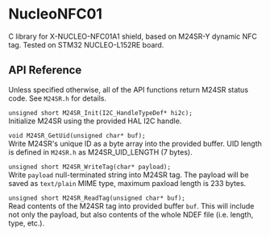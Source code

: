 # NucleoNFC01
C library for X-NUCLEO-NFC01A1 shield, based on M24SR-Y dynamic NFC tag. Tested on STM32 NUCLEO-L152RE board.

## API Reference
Unless specified otherwise, all of the API functions return M24SR status code. See `M24SR.h` for details.

`unsigned short M24SR_Init(I2C_HandleTypeDef* hi2c);`  
Initialize M24SR using the provided HAL I2C handle.

`void M24SR_GetUid(unsigned char* buf);`  
Write M24SR's unique ID as a byte array into the provided buffer. UID length is defined in `M24SR.h` as M24SR_UID_LENGTH (7 bytes).

`unsigned short M24SR_WriteTag(char* payload);`  
Write `payload` null-terminated string into M24SR tag. The payload will be saved as `text/plain` MIME type, maximum paxload length is 233 bytes.

`unsigned short M24SR_ReadTag(unsigned char* buf);`  
Read contents of the M24SR tag into provided buffer `buf`. This will include not only the payload, but also contents of the whole NDEF file (i.e. length, type, etc.).
